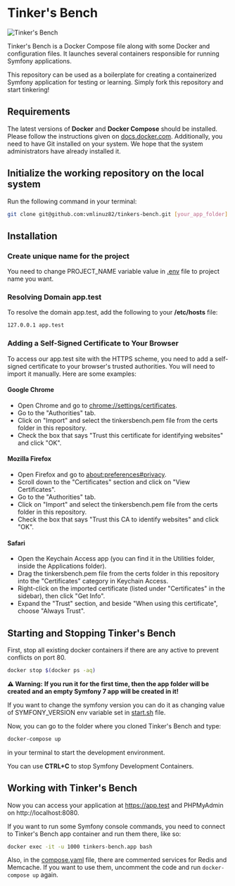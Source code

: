# Tinker's Bench
![Tinker's Bench](https://static.wikia.nocookie.net/fallout/images/8/85/FO76_Tinker_workbench.png/revision/latest?cb=20190322180727)

Tinker's Bench is a Docker Compose file along with some Docker and configuration files. It launches several containers responsible for running Symfony applications.

This repository can be used as a boilerplate for creating a containerized Symfony application for testing or learning. Simply fork this repository and start tinkering!

## Requirements

The latest versions of **Docker** and **Docker Compose** should be installed. Please follow the instructions given on [docs.docker.com](https://docs.docker.com/install/linux/docker-ce/ubuntu/). Additionally, you need to have Git installed on your system. We hope that the system administrators have already installed it.

## Initialize the working repository on the local system

Run the following command in your terminal:

```bash
git clone git@github.com:vmlinuz82/tinkers-bench.git [your_app_folder]
```

## Installation

### Create unique name for the project
You need to change PROJECT_NAME variable value in [.env](.env) file to project name you want.

### Resolving Domain app.test

To resolve the domain app.test, add the following to your **/etc/hosts** file:

```bash
127.0.0.1 app.test
```

### Adding a Self-Signed Certificate to Your Browser

To access our app.test site with the HTTPS scheme, you need to add a self-signed certificate to your browser's trusted authorities. You will need to import it manually. Here are some examples:

#### Google Chrome

- Open Chrome and go to [chrome://settings/certificates](chrome://settings/certificates).
- Go to the "Authorities" tab.
- Click on "Import" and select the tinkersbench.pem file from the certs folder in this repository.
- Check the box that says "Trust this certificate for identifying websites" and click "OK".

#### Mozilla Firefox

- Open Firefox and go to [about:preferences#privacy](https://app.test/).
- Scroll down to the "Certificates" section and click on "View Certificates".
- Go to the "Authorities" tab.
- Click on "Import" and select the tinkersbench.pem file from the certs folder in this repository.
- Check the box that says "Trust this CA to identify websites" and click "OK".

#### Safari

- Open the Keychain Access app (you can find it in the Utilities folder, inside the Applications folder).
- Drag the tinkersbench.pem file from the certs folder in this repository into the "Certificates" category in Keychain Access.
- Right-click on the imported certificate (listed under "Certificates" in the sidebar), then click "Get Info".
- Expand the "Trust" section, and beside "When using this certificate", choose "Always Trust".

## Starting and Stopping Tinker's Bench

First, stop all existing docker containers if there are any active to prevent conflicts on port 80.

```bash
docker stop $(docker ps -aq)
```

**:warning: Warning:**
**If you run it for the first time, then the app folder will be created and an empty Symfony 7 app will be created in it!**

If you want to change the symfony version you can do it as changing value of SYMFONY_VERSION env variable set in [start.sh](./configs/symfony/start.sh) file.

Now, you can go to the folder where you cloned Tinker's Bench and type:

```bash
docker-compose up
```

in your terminal to start the development environment. 

You can use **CTRL+C** to stop Symfony Development Containers.

## Working with Tinker's Bench

Now you can access your application at https://app.test and PHPMyAdmin on http://localhost:8080.

If you want to run some Symfony console commands, you need to connect to Tinker's Bench app container and run them there, like so:

```bash
docker exec -it -u 1000 tinkers-bench.app bash
```

Also, in the [compose.yaml](compose.yaml) file, there are commented services for Redis and Memcache. If you want to use them, uncomment the code and run `docker-compose up` again.